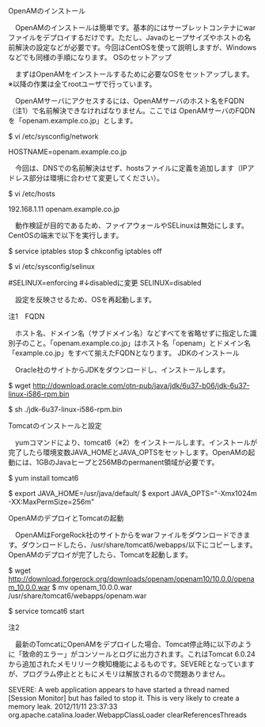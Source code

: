 OpenAMのインストール

　OpenAMのインストールは簡単です。基本的にはサーブレットコンテナにwarファイルをデプロイするだけです。ただし、Javaのヒープサイズやホストの名前解決の設定などが必要です。今回はCentOSを使って説明しますが、Windowsなどでも同様の手順になります。
OSのセットアップ

　まずはOpenAMをインストールするために必要なOSをセットアップします。※以降の作業は全てrootユーザで行っています。

　OpenAMサーバにアクセスするには、OpenAMサーバのホスト名をFQDN（注1）で名前解決できなければなりません。ここでは OpenAMサーバのFQDNを「openam.example.co.jp」とします。

$ vi /etc/sysconfig/network

HOSTNAME=openam.example.co.jp 

　今回は、DNSでの名前解決はせず、hostsファイルに定義を追加します（IPアドレス部分は環境に合わせて変更してください）。

$ vi /etc/hosts

192.168.1.11 openam.example.co.jp

　動作検証が目的であるため、ファイアウォールやSELinuxは無効にします。CentOSの端末で以下を実行します。

$ service iptables stop
$ chkconfig iptables off

$ vi /etc/sysconfig/selinux

#SELINUX=enforcing
#↓disabledに変更
SELINUX=disabled

　設定を反映させるため、OSを再起動します。

注1　FQDN

　ホスト名、ドメイン名（サブドメイン名）などすべてを省略せずに指定した識別子のこと。「openam.example.co.jp」はホスト名「openam」とドメイン名「example.co.jp」をすべて揃えたFQDNとなります。
JDKのインストール

　Oracle社のサイトからJDKをダウンロードし、インストールします。

$ wget http://download.oracle.com/otn-pub/java/jdk/6u37-b06/jdk-6u37-linux-i586-rpm.bin

$ sh ./jdk-6u37-linux-i586-rpm.bin

Tomcatのインストールと設定

　yumコマンドにより、tomcat6（※2）をインストールします。インストールが完了したら環境変数JAVA_HOMEとJAVA_OPTSをセットします。OpenAMの起動には、1GBのJavaヒープと256MBのpermanent領域が必要です。

$ yum install tomcat6

$ export JAVA_HOME=/usr/java/default/
$ export JAVA_OPTS="-Xmx1024m -XX:MaxPermSize=256m"

OpenAMのデプロイとTomcatの起動

　OpenAMはForgeRock社のサイトからをwarファイルをダウンロードできます。ダウンロードしたら、/usr/share/tomcat6/webapps/以下にコピーします。OpenAMのデプロイが完了したら、Tomcatを起動します。

$ wget http://download.forgerock.org/downloads/openam/openam10/10.0.0/openam_10.0.0.war
$ mv openam_10.0.0.war /usr/share/tomcat6/webapps/openam.war 

$ service tomcat6 start 

注2

　最新のTomcatにOpenAMをデプロイした場合、Tomcat停止時に以下のように「致命的エラー」がコンソールとログに出力されます。これはTomcat 6.0.24から追加されたメモリリーク検知機能によるものです。SEVEREとなっていますが、プログラム停止とともにメモリは解放されるので問題ありません。

SEVERE: A web application appears to have started a thread named [Session Monitor] but has failed to stop it. This is very likely to create a memory leak.
2012/11/11 23:37:33 org.apache.catalina.loader.WebappClassLoader clearReferencesThreads

